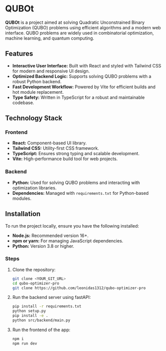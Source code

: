 # QUBOt

**QUBOt** is a project aimed at solving Quadratic Unconstrained Binary Optimization (QUBO) problems using efficient algorithms and a modern web interface. QUBO problems are widely used in combinatorial optimization, machine learning, and quantum computing.

## Features

- **Interactive User Interface:** Built with React and styled with Tailwind CSS for modern and responsive UI design.
- **Optimized Backend Logic:** Supports solving QUBO problems with a robust Python backend.
- **Fast Development Workflow:** Powered by Vite for efficient builds and hot module replacement.
- **Type Safety:** Written in TypeScript for a robust and maintainable codebase.

## Technology Stack

### Frontend
- **React:** Component-based UI library.
- **Tailwind CSS:** Utility-first CSS framework.
- **TypeScript:** Ensures strong typing and scalable development.
- **Vite:** High-performance build tool for web projects.

### Backend
- **Python:** Used for solving QUBO problems and interacting with optimization libraries.
- **Dependencies:** Managed with `requirements.txt` for Python-based modules.

## Installation

To run the project locally, ensure you have the following installed:
- **Node.js:** Recommended version 16+.
- **npm or yarn:** For managing JavaScript dependencies.
- **Python:** Version 3.8 or higher.

### Steps

1. Clone the repository:
   ```bash
   git clone <YOUR_GIT_URL>
   cd qubo-optimizer-pro
   git clone https://github.com/leonidas1312/qubo-optimizer-pro
2. Run the backend server using fastAPI:
   ```bash
   pip install -r requirements.txt
   python setup.py
   pip install -e .
   python src/backend/main.py
3. Run the frontend of the app:
   ```bash
   npm i
   npm run dev
